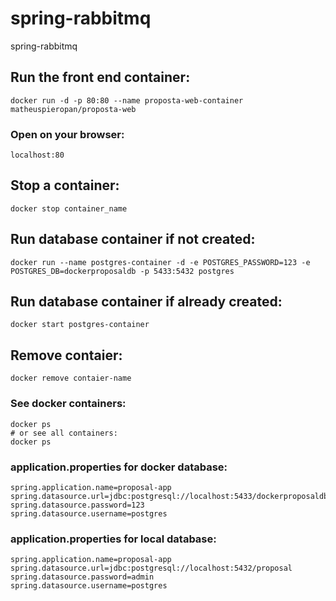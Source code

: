 # spring-rabbitmq
spring-rabbitmq

## Run the front end container:

```
docker run -d -p 80:80 --name proposta-web-container matheuspieropan/proposta-web
```

### Open on your browser:

```
localhost:80
```

## Stop a container:

```
docker stop container_name
```

## Run database container if not created:

```
docker run --name postgres-container -d -e POSTGRES_PASSWORD=123 -e POSTGRES_DB=dockerproposaldb -p 5433:5432 postgres
```

## Run database container if already created:

```
docker start postgres-container
```

## Remove contaier:

```
docker remove contaier-name
```

### See docker containers:

```
docker ps
# or see all containers:
docker ps
```

### application.properties for docker database:

```
spring.application.name=proposal-app
spring.datasource.url=jdbc:postgresql://localhost:5433/dockerproposaldb
spring.datasource.password=123
spring.datasource.username=postgres
```

### application.properties for local database:

```
spring.application.name=proposal-app
spring.datasource.url=jdbc:postgresql://localhost:5432/proposal
spring.datasource.password=admin
spring.datasource.username=postgres
```